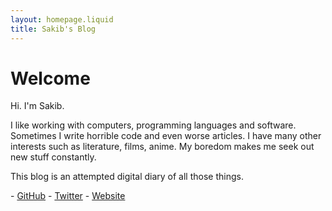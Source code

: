 ```yaml
---
layout: homepage.liquid
title: Sakib's Blog
---
```


# Welcome

Hi. I'm Sakib.

I like working with computers, programming languages and software. Sometimes I write horrible code and even worse articles. I have many other interests such as literature, films, anime. My boredom makes me seek out new stuff constantly.

This blog is an attempted digital diary of all those things.

\- [GitHub](https://github.com/selectiveduplicate) - [Twitter](https://twitter.com/Slctvdplcate) - [Website](https://selectiveduplicate.github.io)

